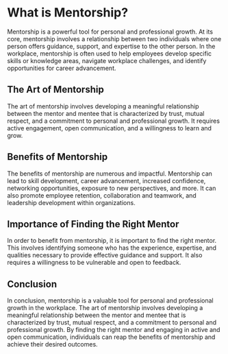 What is Mentorship?
=================================

Mentorship is a powerful tool for personal and professional growth. At its core, mentorship involves a relationship between two individuals where one person offers guidance, support, and expertise to the other person. In the workplace, mentorship is often used to help employees develop specific skills or knowledge areas, navigate workplace challenges, and identify opportunities for career advancement.

The Art of Mentorship
---------------------

The art of mentorship involves developing a meaningful relationship between the mentor and mentee that is characterized by trust, mutual respect, and a commitment to personal and professional growth. It requires active engagement, open communication, and a willingness to learn and grow.

Benefits of Mentorship
----------------------

The benefits of mentorship are numerous and impactful. Mentorship can lead to skill development, career advancement, increased confidence, networking opportunities, exposure to new perspectives, and more. It can also promote employee retention, collaboration and teamwork, and leadership development within organizations.

Importance of Finding the Right Mentor
--------------------------------------

In order to benefit from mentorship, it is important to find the right mentor. This involves identifying someone who has the experience, expertise, and qualities necessary to provide effective guidance and support. It also requires a willingness to be vulnerable and open to feedback.

Conclusion
----------

In conclusion, mentorship is a valuable tool for personal and professional growth in the workplace. The art of mentorship involves developing a meaningful relationship between the mentor and mentee that is characterized by trust, mutual respect, and a commitment to personal and professional growth. By finding the right mentor and engaging in active and open communication, individuals can reap the benefits of mentorship and achieve their desired outcomes.
